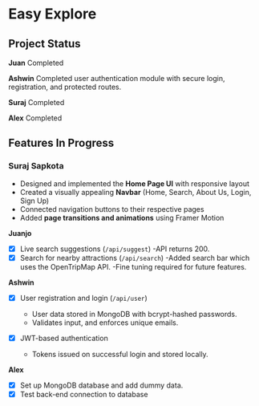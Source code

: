 # Easy Explore

## Project Status

**Juan** Completed

**Ashwin** Completed user authentication module with secure login, registration, and protected routes.

**Suraj** Completed 

**Alex** Completed
## Features In Progress

### Suraj Sapkota
- Designed and implemented the **Home Page UI** with responsive layout
- Created a visually appealing **Navbar** (Home, Search, About Us, Login, Sign Up)
- Connected navigation buttons to their respective pages
- Added **page transitions and animations** using Framer Motion

**Juanjo**
- [x] Live search suggestions (`/api/suggest`)
      -API returns 200.
- [x] Search for nearby attractions (`/api/search`)
      -Added search bar which uses the OpenTripMap API.
      -Fine tuning required for future features.

**Ashwin**

* [x] User registration and login (`/api/user`)

  * User data stored in MongoDB with bcrypt-hashed passwords.
  * Validates input, and enforces unique emails.
* [x] JWT-based authentication

  * Tokens issued on successful login and stored locally.
     
**Alex**
- [x] Set up MongoDB database and add dummy data.
- [x] Test back-end connection to database
